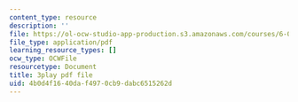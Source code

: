 ```yaml
---
content_type: resource
description: ''
file: https://ol-ocw-studio-app-production.s3.amazonaws.com/courses/6-042j-mathematics-for-computer-science-spring-2015/4b0d4f1640daf4970cb9dabc6515262d_GyFVgJZ0hIs.pdf
file_type: application/pdf
learning_resource_types: []
ocw_type: OCWFile
resourcetype: Document
title: 3play pdf file
uid: 4b0d4f16-40da-f497-0cb9-dabc6515262d
---
```

